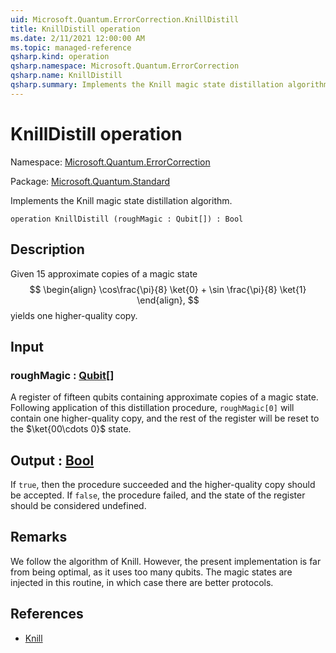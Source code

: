 ```yaml
---
uid: Microsoft.Quantum.ErrorCorrection.KnillDistill
title: KnillDistill operation
ms.date: 2/11/2021 12:00:00 AM
ms.topic: managed-reference
qsharp.kind: operation
qsharp.namespace: Microsoft.Quantum.ErrorCorrection
qsharp.name: KnillDistill
qsharp.summary: Implements the Knill magic state distillation algorithm.
---
```


# KnillDistill operation

Namespace: [Microsoft.Quantum.ErrorCorrection](xref:Microsoft.Quantum.ErrorCorrection)

Package: [Microsoft.Quantum.Standard](https://nuget.org/packages/Microsoft.Quantum.Standard)


Implements the Knill magic state distillation algorithm.

```qsharp
operation KnillDistill (roughMagic : Qubit[]) : Bool
```


## Description

Given 15 approximate copies of a magic state$$\begin{align}\cos\frac{\pi}{8} \ket{0} + \sin \frac{\pi}{8} \ket{1}\end{align},$$yields one higher-quality copy.

## Input

### roughMagic : [Qubit](xref:microsoft.quantum.lang-ref.qubit)[]

A register of fifteen qubits containing approximate copiesof a magic state. Following application of this distillationprocedure, `roughMagic[0]` will contain one higher-qualitycopy, and the rest of the register will be reset to the$\ket{00\cdots 0}$ state.



## Output : [Bool](xref:microsoft.quantum.lang-ref.bool)

If `true`, then the procedure succeeded and the higher-qualitycopy should be accepted. If `false`, the procedure failed, andthe state of the register should be considered undefined.

## Remarks

We follow the algorithm of Knill.However, the present implementation is far from being optimal,as it uses too many qubits.The magic states are injected in this routine,in which case there are better protocols.

## References

- [Knill](https://arxiv.org/abs/quant-ph/0402171)